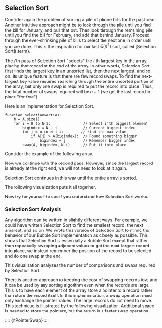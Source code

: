 
## Selection Sort

<!-- TODO
This version selects the largest element and puts it in the end,
which is different from Wikipedia, Programiz, etc.
They selects the smallest element and puts it at the front.
-->

Consider again the problem of sorting a pile of phone bills for the past
year. Another intuitive approach might be to look through the pile until
you find the bill for January, and pull that out. Then look through the
remaining pile until you find the bill for February, and add that behind
January. Proceed through the ever-shrinking pile of bills to select the
next one in order until you are done. This is the inspiration for our
last $\Theta(n^2)$ sort, called [Selection Sort]{.term}.

The $i$'th pass of Selection Sort "selects" the $i$'th
largest key in the array, placing that record at the end of the array.
In other words, Selection Sort first finds the largest key in an
unsorted list, then the next largest, and so on. Its unique feature is
that there are few record swaps. To find the next-largest key value
requires searching through the entire unsorted portion of the array, but
only one swap is required to put the record into place. Thus, the total
number of swaps required will be $n-1$ (we get the last record in place
"for free").

Here is an implementation for Selection Sort.

    function selectionSort(A):
        N = A.size()
        for i = 0 to N-1:               // Select i'th biggest element
            bigindex = N - i            // Current biggest index
            for j = 0 to N-i-1:        // Find the max value
                if A[j] > A[bigindex]:  // Found something bigger
                    bigindex = j        // Remember bigger index
            swap(A, bigindex, N-i)      // Put it into place


Consider the example of the following array.

<inlineav id="selectionsortS1CON" src="Sorting/selectionsortS1CON.js" name="Selection Sort Slideshow 1"/>

Now we continue with the second pass. However, since the largest record
is already at the right end, we will not need to look at it again.

<inlineav id="selectionsortS2CON" src="Sorting/selectionsortS2CON.js" name="Selection Sort Slideshow 2"/>

Selection Sort continues in this way until the entire array is sorted.

The following visualization puts it all together.

<avembed id="selectionsortAV" src="Sorting/selectionsortAV.html" type="ss" name="Selection Sort Visualization"/>

Now try for yourself to see if you understand how Selection Sort works.

<avembed id="SelsortPRO" src="Sorting/SelsortPRO.html" type="ka" name="Selection Sort Proficiency Exercise"/>

### Selection Sort Analysis

Any algorithm can be written in slightly different ways. For example, we
could have written Selection Sort to find the smallest record, the next
smallest, and so on. We wrote this version of Selection Sort to mimic
the behavior of our Bubble Sort implementation as closely as possible.
This shows that Selection Sort is essentially a Bubble Sort except that
rather than repeatedly swapping adjacent values to get the next-largest
record into place, we instead remember the position of the record to be
selected and do one swap at the end.

This visualization analyzes the number of comparisons and swaps required
by Selection Sort.

<inlineav id="SelectionSortAnalysisCON" src="Sorting/SelectionSortAnalysisCON.js" name="Selection Sort Analysis Slideshow" links="Sorting/SelectionSortAnalysisCON.css"/>

There is another approach to keeping the cost of swapping records low,
and it can be used by any sorting algorithm even when the records are
large. This is to have each element of the array store a pointer to a
record rather than store the record itself. In this implementation, a
swap operation need only exchange the pointer values. The large records
do not need to move. This technique is illustrated by the following
visualization. Additional space is needed to store the pointers, but the
return is a faster swap operation.

:::: {#PointerSwap}
<inlineav id="ptrSwapCON" src="Sorting/ptrSwapCON.js" name="Selection Sort Pointer Swap" links="Sorting/ptrSwapCON.css"/>
::::

